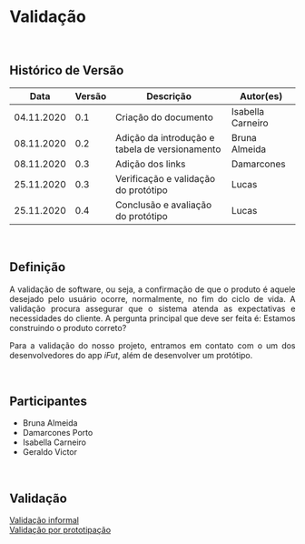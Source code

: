 #  Validação

<br>

## Histórico de Versão
<table class="table table-striped border">
    <thead>
        <th>Data</th> 
        <th>Versão </th> 
        <th>Descrição</th> 
        <th>Autor(es)</th>
    </thead>
    <tbody>
        <tr>
            <td> 04.11.2020 </td>
            <td>  0.1   </td>
            <td> Criação do documento</td>
            <td> Isabella Carneiro </td>
        </tr>
		<tr>
            <td> 08.11.2020 </td>
            <td>  0.2   </td>
            <td> Adição da introdução e tabela de versionamento</td>
            <td> Bruna Almeida </td>
        </tr>
    	<tr>
            <td> 08.11.2020 </td>
            <td>  0.3   </td>
            <td> Adição dos links</td>
            <td> Damarcones </td>
        </tr>
        <tr>
            <td> 25.11.2020 </td>
            <td>  0.3   </td>
            <td> Verificação e validação do protótipo</td>
            <td> Lucas  </td>
        </tr>
         <tr>
            <td> 25.11.2020 </td>
            <td>  0.4  </td>
            <td> Conclusão e avaliação do protótipo</td>
            <td> Lucas  </td>
        </tr>
    </tbody>
</table>
<br>

## Definição

<p align="justify">A validação de software, ou seja, a confirmação de que o produto é aquele desejado pelo usuário ocorre, normalmente, no fim do ciclo de vida. A validação procura assegurar que o sistema atenda as expectativas e necessidades do cliente. A pergunta principal que deve ser feita é: Estamos construindo o produto correto?</p>
<p align="justify">Para a validação do nosso projeto, entramos em contato com o um dos desenvolvedores do app <i>iFut</i>, além de desenvolver um protótipo.</p>

<br>

## Participantes
- Bruna Almeida
- Damarcones Porto
- Isabella Carneiro
- Geraldo Victor

<br>

## Validação
[Validação informal](./validacao_informal.md)<br>
[Validação por prototipação](./validacaoprototipo.md)<br>